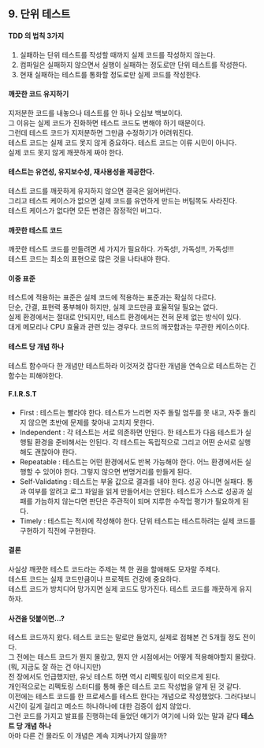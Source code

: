 ## 9. 단위 테스트

#### TDD 의 법칙 3가지
1. 실패하는 단위 테스트를 작성할 때까지 실제 코드를 작성하지 않는다.
2. 컴파일은 실패하지 않으면서 실행이 실패하는 정도로만 단위 테스트를 작성한다.
3. 현재 실패하는 테스트를 통화할 정도로만 실제 코드를 작성한다.


#### 깨끗한 코드 유지하기
지저분한 코드를 내놓으나 테스트를 안 하나 오십보 백보이다. <br/>
그 이유는 실제 코드가 진화하면 테스트 코드도 변해야 하기 때문이다. <br/>
그런데 테스트 코드가 지저분하면 그만큼 수정하기가 어려워진다. <br/>
테스트 코드는 실제 코드 못지 않게 중요하다. 테스트 코드는 이류 시민이 아니다. <br/>
실제 코드 못지 않게 깨끗하게 짜야 한다.


#### 테스트는 유연성, 유지보수성, 재사용성을 제공한다.
테스트 코드를 깨끗하게 유지하지 않으면 결국은 잃어버린다. <br/>
그리고 테스트 케이스가 없으면 실제 코드를 유연하게 만드는 버팀목도 사라진다. <br/>
테스트 케이스가 없다면 모든 변경은 잠정적인 버그다. 


#### 깨끗한 테스트 코드
깨끗한 테스트 코드를 만들려면 세 가지가 필요하다. 가독성!, 가독성!!, 가독성!!! <br/>
테스트 코드는 최소의 표현으로 많은 것을 나타내야 한다. 


#### 이중 표준
테스트에 적용하는 표준은 실제 코드에 적용하는 표준과는 확실히 다르다. <br/>
단순, 간결, 표현력 풍부해야 하지만, 실제 코드만큼 효율적일 필요는 없다. <br/>
실제 환경에서는 절대로 안되지만, 테스트 환경에서는 전혀 문제 없는 방식이 있다. <br/>
대게 메모리나 CPU 효율과 관련 있는 경우다. 코드의 깨끗함과는 무관한 케이스이다.


#### 테스트 당 개념 하나
테스트 함수마다 한 개념만 테스트하라 이것저것 잡다한 개념을 연속으로 테스트하는 긴 함수는 피해야한다.


#### F.I.R.S.T
- First : 테스트는 빨라야 한다. 테스트가 느리면 자주 돌릴 엄두를 못 내고, 자주 돌리지 않으면 초반에 문제를 찾아내 고치지 못한다.
- Independent : 각 테스트는 서로 의존하면 안된다. 한 테스트가 다음 테스트가 실행될 환경을 준비해서는 안된다. 각 테스트는 독립적으로 그리고 어떤 순서로 실행해도 괜찮아야 한다. 
- Repeatable : 테스트는 어떤 환경에서도 반복 가능해야 한다. 어느 환경에서든 실행할 수 있어야 한다. 그렇지 않으면 변명거리를 만들게 된다.
- Self-Validating : 테스트는 부울 값으로 결과를 내야 한다. 성공 아니면 실패다. 통과 여부를 알려고 로그 파일을 읽게 만들어서는 안된다. 테스트가 스스로 성공과 실패를 가늠하지 않는다면 판단은 주관적이 되며 지루한 수작업 평가가 필요하게 된다.
- Timely : 테스트는 적시에 작성해야 한다. 단위 테스트는 테스트하려는 실제 코드를 구현하기 직전에 구현한다. 

#### 결론
사실상 깨끗한 테스트 코드라는 주제는 책 한 권을 할애해도 모자랄 주제다. <br/>
테스트 코드는 실제 코드만큼이나 프로젝트 건강에 중요하다. <br/>
테스트 코드가 방치디어 망가지면 실제 코드도 망가진다. 테스트 코드를 깨끗하게 유지하자.


#### 사견을 덧붙이면...?
테스트 코드까지 왔다. 테스트 코드는 말로만 들었지, 실제로 접해본 건 5개월 정도 전이다. <br/>
그 전에는 테스트 코드가 뭔지 몰랐고, 뭔지 안 시점에서는 어떻게 적용해야할지 몰랐다. (뭐, 지금도 잘 하는 건 아니지만) <br/>
전 장에서도 언급했지만, 유닛 테스트 하면 역시 리펙토링이 떠오르게 된다. <br/>
개인적으로는 리펙토링 스터디를 통해 좋은 테스트 코드 작성법을 알게 된 것 같다. <br/>
이전에는 테스트 코드를 한 프로세스를 테스트 한다는 개념으로 작성했었다. 그러다보니 시간이 길게 걸리고 메소드 하나하나에 대한 검증이 쉽지 않았다. <br/>
그런 코드를 가지고 발표를 진행하는데 들었던 얘기가 여기에 나와 있는 말과 같다 **테스트 당 개념 하나** <br/>
아마 다른 건 몰라도 이 개념은 계속 지켜나가지 않을까?

